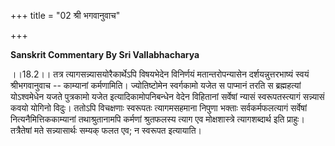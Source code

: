 +++
title = "02 श्री भगवानुवाच"

+++




**Sanskrit Commentary By Sri Vallabhacharya**

।।18.2।। तत्र त्यागसन्न्यासयोरैकार्थेऽपि विषयभेदेन विनिर्णयं
मतान्तरोपन्यासेन दर्शयन्नुत्तरभाष्यं स्वयं श्रीभगवानुवाच -- काम्यानां
कर्मणामिति। ज्योतिष्टोमेन स्वर्गकामो यजेत स पाप्मानं तरति स ब्रह्महत्यां
योऽश्वमेधेन यजते पुत्रकामो यजेत इत्यादिकामोपनिबन्धेन वेदेन विहितानां
सर्वेषां न्यासं स्वरूपतस्त्यागं सन्न्यासं कवयो योगिनो विदुः। ततोऽपि
विचक्षणाः स्वरूपतः त्यागमसहमाना निपुणा भक्ताः सर्वकर्मफलत्यागं सर्वेषां
नित्यनैमित्तिककाम्यानां तथाश्रुतानामपि कर्मणां श्रुतफलस्य त्याग एव
मोक्षशास्त्रे त्यागशब्दार्थ इति प्राहुः। तत्रैतेषां मते सन्न्यासार्थः
सम्यक् फलत एव; न स्वरूपत इत्यायाति।

